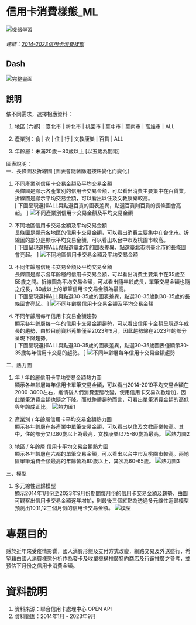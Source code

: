 # 信用卡消費樣態_ML
![機器學習](./機器學習.png)
###### 連結：[2014-2023信用卡消費樣態](https://dash-ml-knot.onrender.com)

## Dash
![完整畫面](./dash.png)

## 說明
依不同需求，選擇相應資料：
1. 地區 [六都]：臺北市 | 新北市 | 桃園市 | 臺中市 | 臺南市 | 高雄市 | ALL

2. 產業別：食 | 衣 | 住 | 行 | 文教康樂 | 百貨 | ALL

3. 年齡層：未滿20歲－80歲以上 [以五歲為間距]

圖表說明：  
一、長條圖及折線圖 [圖表會隨著篩選按鈕變化而變化]  
1. 不同產業別信用卡交易金額及平均交易金額  
長條圖是顯示各產業別的信用卡交易金額，可以看出消費主要集中在百貨業。折線圖是顯示平均交易金額，可以看出以住及文教康樂較高。  
[ 下圖呈現選擇ALL與點選百貨的圖表差異，點選百貨則百貨的長條圖會亮起。 ]
![不同產業別信用卡交易金額及平均交易金額](./不同產業別信用卡交易金額.png)   

2. 不同地區信用卡交易金額及平均交易金額  
長條圖是顯示各地區的信用卡交易金額，可以看出消費主要集中在台北市。折線圖的部分是顯示平均交易金額，可以看出以台中市及桃園市較高。  
[ 下圖呈現選擇ALL與點選臺北市的圖表差異，點選臺北市則臺北市的長條圖會亮起。 ]
![不同地區信用卡交易金額及平均交易金額](./不同地區信用卡交易金額.png)

3. 不同年齡層信用卡交易金額及平均交易金額  
長條圖是顯示各年齡層的信用卡交易金額，可以看出消費主要集中在35歲至55歲之間。折線圖為平均交易金額，可以看出隨年齡成長，單筆交易金額也隨之成長，80歲以上的單筆信用卡交易金額為最高。  
[ 下圖呈現選擇ALL與點選30-35歲的圖表差異，點選30-35歲則30-35歲的長條圖會亮起。 ]
![不同年齡層信用卡交易金額及平均交易金額](./不同年齡層信用卡交易金額.png)

4. 不同年齡層每年信用卡交易金額趨勢  
顯示各年齡層每一年的信用卡交易金額趨勢，可以看出信用卡金額呈現逐年成長的趨勢，由於目前資料蒐集僅至2023年9月，因此趨勢線在2023年的部分呈現下降趨勢。  
[ 下圖呈現選擇ALL與點選30-35歲的圖表差異，點選30-35歲圖表僅顯示30-35歲每年信用卡交易的趨勢。 ]
![不同年齡層每年信用卡交易金額趨勢](./不同年齡層每年信用卡交易金額趨勢.png) 

二、熱力圖  
1. 年 / 年齡層信用卡平均交易金額熱力圖   
顯示各年齡層每年信用卡單筆交易金額，可以看出2014-2019平均交易金額在2000-3000左右，疫情後人們消費型態改變，使用信用卡交易次數增加，因此單筆消費金額也隨之下降。而就整體趨勢而言，可看出單筆消費金額的高低與年齡成正比。
![熱力圖1](./熱力圖1.png)

2. 產業別 / 年齡層信用卡平均交易金額熱力圖  
顯示各年齡層在各產業中單筆交易金額，可以看出以住及文教康樂較高。其中，住的部分又以80歲以上為最高，文教康樂以75-80歲為最高。
![熱力圖2](./熱力圖2.png)

3. 地區 / 年齡層 信用卡平均交易金額熱力圖  
顯示各年齡層在六都的單筆交易金額，可以看出以台中市及桃園市較高。兩地區單筆消費金額最高的年齡皆為80歲以上，其次為60-65歲。
![熱力圖3](./熱力圖3.png)

三、模型  
1. 多元線性迴歸模型  
顯示2014年1月份至2023年9月份期間每月份的信用卡交易金額及趨勢，由圖可觀察出信用卡交易金額逐年增加，則最後三個紅點為透過多元線性迴歸模型預測出10,11,12三個月份的信用卡交易金額。
![模型](./模型.png)


# 專題目的
感於近年來受疫情影響，國人消費形態及支付方式改變，網路交易及外送盛行，希望藉由國人消費様態分析作為發卡及收單機構推廣特約商店及行銷推廣之參考，並預估下月份之信用卡消費金額。
# 資料說明
1. 資料來源：聯合信用卡處理中心 OPEN API
2. 資料範圍：2014年1月 - 2023年9月